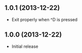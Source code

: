 1.0.1 (2013-12-22)
------------------
* Exit properly when ^D is pressed

1.0.0 (2013-12-22)
------------------
* Initial release
